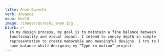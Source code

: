 ```yaml
---
title: Anam Qureshi
verb: Advance
noun: World
image: /images/qureshi_anam.jpg
blurb: >-
  In my design process, my goal is to maintain a fine balance between
  functionality and visual impact. I intend to convey depth in simple
  representation to create memorable and meaningful designs. I try to keep the
  same balance while designing my “Type in motion” project.
---
```


